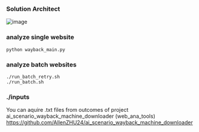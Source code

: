 ### Solution Architect ###
![image](https://github.com/user-attachments/assets/1555a25c-a9c4-4242-8b96-03769df8aaa9)


### analyze single website

    python wayback_main.py


### analyze batch websites

    ./run_batch_retry.sh
    ./run_batch.sh

### ./inputs 
You can aquire <url>.txt files from outcomes of project ai_scenario_wayback_machine_downloader (web_ana_tools)
https://github.com/AllenZHU24/ai_scenario_wayback_machine_downloader